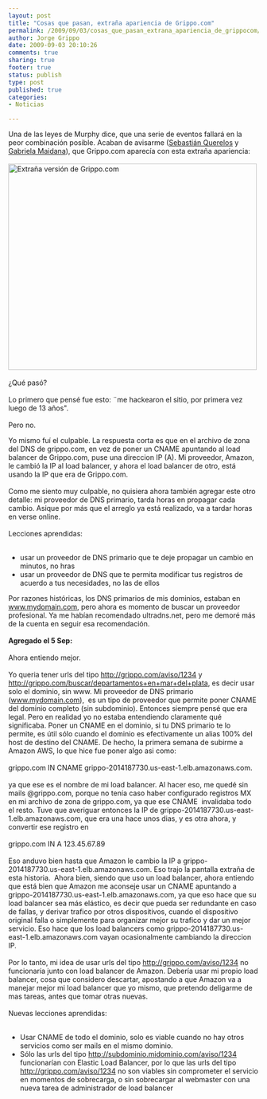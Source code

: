 ```yaml
--- 
layout: post
title: "Cosas que pasan, extraña apariencia de Grippo.com"
permalink: /2009/09/03/cosas_que_pasan_extrana_apariencia_de_grippocom/index.html
author: Jorge Grippo
date: 2009-09-03 20:10:26
comments: true
sharing: true
footer: true
status: publish
type: post
published: true
categories: 
- Noticias

---
```

<!-- 105 -->
Una de las leyes de Murphy dice, que una serie de eventos fallará en la peor combinación posible. Acaban de avisarme (<a href="http://www.facebook.com/home.php#/sebastian.querelos?ref=nf">Sebastián Querelos</a> y <a href="http://twitter.com/gabrielamaidana">Gabriela Maidana</a>), que Grippo.com aparecía con esta extraña apariencia:<br /><br />
<a href="http://www.flickr.com/photos/grippo/3885810312/" title="Extraña versión de Grippo.com por jorge_grippo, en Flickr"><img src="http://farm4.static.flickr.com/3664/3885810312_94b496f51c.jpg" alt="Extraña versión de Grippo.com" height="414" width="500" /></a>
<br /><br />¿Qué pasó?<br /><br />Lo primero que pensé fue esto: ¨me hackearon el sitio, por primera vez luego de 13 años".<br /><br />Pero no.<br />

<!--more-->
Yo mismo fuí el culpable. La respuesta corta es que en el archivo de
zona del DNS de grippo.com, en vez de poner un CNAME apuntando al load
balancer de Grippo.com, puse una direccion IP (A). Mi proveedor,
Amazon, le cambió la IP al load balancer, y ahora el load balancer de
otro, está usando la IP que era de Grippo.com.<br /><br />Como me siento
muy culpable, no quisiera ahora también agregar este otro detalle: mi
proveedor de DNS primario, tarda horas en propagar cada cambio. Asique
por más que el arreglo ya está realizado, va a tardar horas en verse
online.<br /><br />Lecciones aprendidas:<br /><br /><ul><li>usar un proveedor de DNS primario que te deje propagar un cambio en minutos, no hras</li><li>usar un proveedor de DNS que te permita modificar tus registros de acuerdo a tus necesidades, no las de ellos</li></ul>Por
razones históricas, los DNS primarios de mis dominios, estaban en
www.mydomain.com, pero ahora es momento de buscar un proveedor
profesional. Ya me habían recomendado ultradns.net, pero me demoré más
de la cuenta en seguir esa recomendación.<br /><br /><b>Agregado el 5 Sep:</b><br /><br />Ahora entiendo mejor.<br /><br />Yo queria tener urls del tipo http://grippo.com/aviso/1234 y http://grippo.com/buscar/departamentos+en+mar+del+plata, es decir usar solo el dominio, sin www. Mi proveedor de DNS primario (www.mydomain.com),&nbsp; es un tipo de proveedor que permite poner CNAME del dominio completo (sin subdominio). Entonces siempre pensé que era legal. Pero en realidad yo no estaba entendiendo claramente qué significaba. Poner un CNAME en el dominio, si tu DNS primario te lo permite, es útil sólo cuando el dominio es efectivamente un alias 100% del host de destino del CNAME. De hecho, la primera semana de subirme a Amazon AWS, lo que hice fue poner algo asi como:<br /><br />grippo.com IN CNAME grippo-2014187730.us-east-1.elb.amazonaws.com.<br /><br />ya que ese es el nombre de mi load balancer. Al hacer eso, me quedé sin mails @grippo.com, porque no tenía caso haber configurado registros MX en mi archivo de zona de grippo.com, ya que ese CNAME&nbsp; invalidaba todo el resto. Tuve que averiguar entonces la IP de grippo-2014187730.us-east-1.elb.amazonaws.com, que era una hace unos dias, y es otra ahora, y convertir ese registro en<br /><br />grippo.com IN A 123.45.67.89<br /><br />Eso anduvo bien hasta que Amazon le cambio la IP a grippo-2014187730.us-east-1.elb.amazonaws.com. Eso trajo la pantalla extraña de esta historia.&nbsp; Ahora bien, siendo que uso un load balancer, ahora entiendo que está bien que Amazon me aconseje usar un CNAME apuntando a grippo-2014187730.us-east-1.elb.amazonaws.com, ya que eso hace que su load balancer sea más elástico, es decir que pueda ser redundante en caso de fallas, y derivar trafico por otros dispositivos, cuando el dispositivo original falla o simplemente para organizar mejor su trafico y dar un mejor servicio. Eso hace que los load balancers como grippo-2014187730.us-east-1.elb.amazonaws.com vayan ocasionalmente cambiando la direccion IP.<br /><br />Por lo tanto, mi idea de usar urls del tipo http://grippo.com/aviso/1234 no funcionaría junto con load balancer de Amazon. Debería usar mi propio load balancer, cosa que considero descartar, apostando a que Amazon va a manejar mejor mi load balancer que yo mismo, que pretendo deligarme de mas tareas, antes que tomar otras nuevas.<br /><br />Nuevas lecciones aprendidas:<br /><br /><ul><li>Usar CNAME de todo el dominio, solo es viable cuando no hay otros servicios como ser mails en el mismo dominio.</li><li>Sólo las urls del tipo http://subdominio.midominio.com/aviso/1234 funcionarían con Elastic Load Balancer, por lo que las urls del tipo http://grippo.com/aviso/1234 no son viables sin comprometer el servicio en momentos de sobrecarga, o sin sobrecargar al webmaster con una nueva tarea de administrador de load balancer</li></ul><br />


